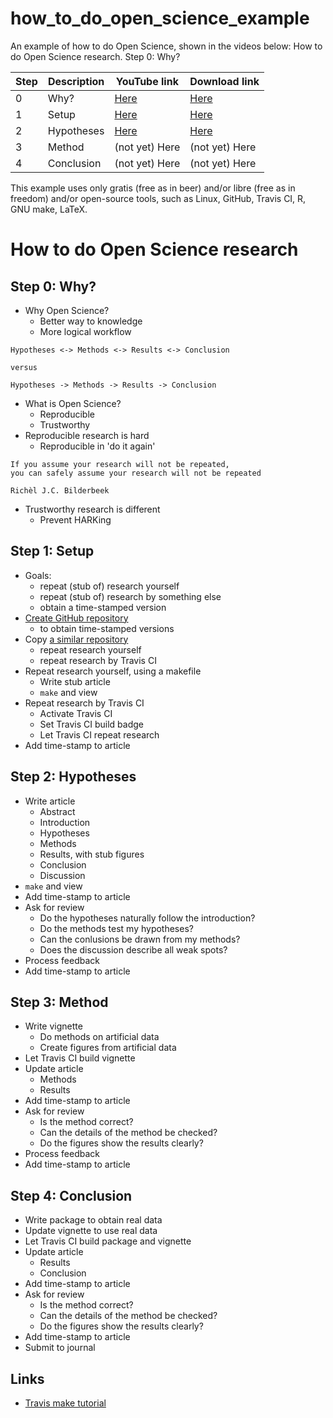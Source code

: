 # how_to_do_open_science_example

An example of how to do Open Science, shown in the videos below:
How to do Open Science research. Step 0: Why?

Step|Description|YouTube link                        |Download link
----|-----------|------------------------------------|--------------
   0|Why?       |[Here](https://youtu.be/s4hsBBhEabs)|[Here](http://richelbilderbeek.nl/how_to_do_open_science_0.ogv)
   1|Setup      |[Here](https://youtu.be/mEvYOt8VOFU)|[Here](http://richelbilderbeek.nl/how_to_do_open_science_1.webm)
   2|Hypotheses |[Here](https://youtu.be/7BfZqdn2eYc)|[Here](http://richelbilderbeek.nl/how_to_do_open_science_2.webm)
   3|Method     |(not yet) Here                      |(not yet) Here 
   4|Conclusion |(not yet) Here                      |(not yet) Here 

This example uses only gratis (free as in beer) and/or 
libre (free as in freedom) and/or open-source tools,
such as Linux, GitHub, Travis CI, R, GNU make, LaTeX.

How to do Open Science research
===============================

Step 0: Why?
------------

 * Why Open Science?
   * Better way to knowledge
   * More logical workflow

```
Hypotheses <-> Methods <-> Results <-> Conclusion

versus

Hypotheses -> Methods -> Results -> Conclusion
```

 * What is Open Science?
   * Reproducible
   * Trustworthy
 * Reproducible research is hard
   * Reproducible in 'do it again'

```
If you assume your research will not be repeated,
you can safely assume your research will not be repeated

Richèl J.C. Bilderbeek
```

 * Trustworthy research is different
   * Prevent HARKing

Step 1: Setup
-------------

 * Goals: 
   * repeat (stub of) research yourself
   * repeat (stub of) research by something else
   * obtain a time-stamped version
 * [Create GitHub repository](https://github.com/richelbilderbeek/k3_article)
   * to obtain time-stamped versions
 * Copy [a similar repository](https://github.com/richelbilderbeek/travis_make_pdflatex)
   * repeat research yourself
   * repeat research by Travis CI
 * Repeat research yourself, using a makefile
   * Write stub article
   * `make` and view
 * Repeat research by Travis CI
   * Activate Travis CI
   * Set Travis CI build badge
   * Let Travis CI repeat research
 * Add time-stamp to article

Step 2: Hypotheses
------------------

 * Write article
   * Abstract
   * Introduction
   * Hypotheses
   * Methods
   * Results, with stub figures 
   * Conclusion
   * Discussion
 * `make` and view
 * Add time-stamp to article
 * Ask for review
   * Do the hypotheses naturally follow the introduction?
   * Do the methods test my hypotheses?
   * Can the conlusions be drawn from my methods?
   * Does the discussion describe all weak spots?
 * Process feedback
 * Add time-stamp to article

Step 3: Method
--------------

 * Write vignette
   * Do methods on artificial data
   * Create figures from artificial data
 * Let Travis CI build vignette
 * Update article
   * Methods
   * Results
 * Add time-stamp to article
 * Ask for review
   * Is the method correct?
   * Can the details of the method be checked?
   * Do the figures show the results clearly?
 * Process feedback
 * Add time-stamp to article

Step 4: Conclusion
------------------

 * Write package to obtain real data
 * Update vignette to use real data
 * Let Travis CI build package and vignette
 * Update article
   * Results
   * Conclusion
 * Add time-stamp to article
 * Ask for review
   * Is the method correct?
   * Can the details of the method be checked?
   * Do the figures show the results clearly?
 * Add time-stamp to article
 * Submit to journal

## Links

 * [Travis make tutorial](https://github.com/richelbilderbeek/travis_make_tutorial)

